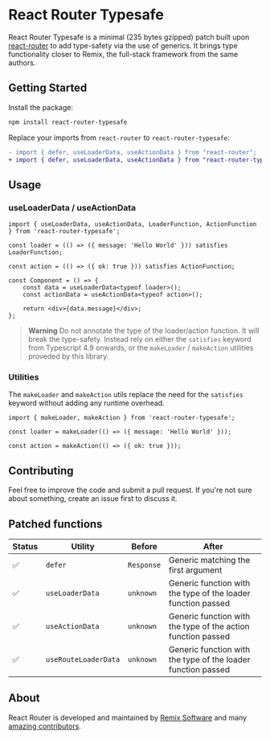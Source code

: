 # React Router Typesafe

React Router Typesafe is a minimal (235 bytes gzipped) patch built upon [react-router](https://github.com/remix-run/react-router) to add type-safety via the use of generics. It brings type functionality closer to Remix, the full-stack framework from the same authors.

## Getting Started

Install the package:

```bash
npm install react-router-typesafe
```

Replace your imports from `react-router` to `react-router-typesafe`:

```diff
- import { defer, useLoaderData, useActionData } from "react-router";
+ import { defer, useLoaderData, useActionData } from "react-router-typesafe";
```

## Usage

### useLoaderData / useActionData

```tsx
import { useLoaderData, useActionData, LoaderFunction, ActionFunction } from 'react-router-typesafe';

const loader = (() => ({ message: 'Hello World' })) satisfies LoaderFunction;

const action = (() => ({ ok: true })) satisfies ActionFunction;

const Component = () => {
	const data = useLoaderData<typeof loader>();
	const actionData = useActionData<typeof action>();

	return <div>{data.message}</div>;
};
```

> **Warning**
> Do not annotate the type of the loader/action function. It will break the type-safety. Instead rely on either the `satisfies` keyword from Typescript 4.9 onwards, or the `makeLoader` / `makeAction` utilities proveded by this library.

### Utilities

The `makeLoader` and `makeAction` utils replace the need for the `satisfies` keyword without adding any runtime overhead.

```tsx
import { makeLoader, makeAction } from 'react-router-typesafe';

const loader = makeLoader(() => ({ message: 'Hello World' }));

const action = makeAction(() => ({ ok: true }));
```

## Contributing

Feel free to improve the code and submit a pull request. If you're not sure about something, create an issue first to discuss it.

## Patched functions

| Status | Utility              | Before     | After                                                        |
| ------ | -------------------- | ---------- | ------------------------------------------------------------ |
| ✅     | `defer`              | `Response` | Generic matching the first argument                          |
| ✅     | `useLoaderData`      | `unknown`  | Generic function with the type of the loader function passed |
| ✅     | `useActionData`      | `unknown`  | Generic function with the type of the action function passed |
| ✅     | `useRouteLoaderData` | `unknown`  | Generic function with the type of the loader function passed |

## About

React Router is developed and maintained by [Remix Software](https://remix.run) and many [amazing contributors](https://github.com/remix-run/react-router/graphs/contributors).
